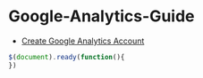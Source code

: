 # Google-Analytics-Guide
	

 - [Create Google Analytics Account](create-googleAnalytics.md)
 ```javascript
$(document).ready(function(){
})
```
<!--stackedit_data:
eyJoaXN0b3J5IjpbMTU3OTU2NzAzMywxNzk3MTI1NzI0XX0=
-->